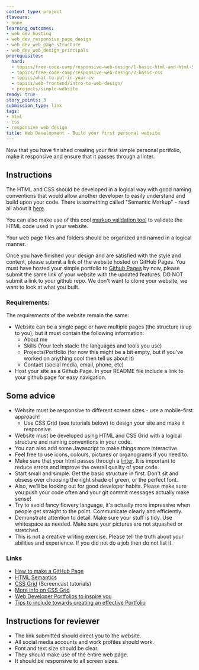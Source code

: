 ```yaml
---
content_type: project
flavours:
- none
learning_outcomes:
- web_dev_hosting
- web_dev_responsive_page_design
- web_dev_web_page_structure
- web_dev_web_design_principals
prerequisites:
  hard:
  - topics/free-code-camp/responsive-web-design/1-basic-html-and-html-5
  - topics/free-code-camp/responsive-web-design/2-basic-css
  - topics/what-to-put-in-your-cv
  - topics/web-frontend/intro-to-web-design/
  - projects/simple-website
ready: true
story_points: 3
submission_type: link
tags:
- html
- css
- responsive web design
title: Web Development - Build your first personal website
---
```


Now that you have finished creating your first simple personal portfolio, make it responsive and ensure that it passes through a linter.


## Instructions

The HTML and CSS should be developed in a logical way with good naming conventions that would allow another developer to easily understand and build upon your code. There is something called "Semantic Markup" - read all about it [here](https://seekbrevity.com/semantic-markup-important-web-design/).

You can also make use of this cool [markup validation tool](https://validator.w3.org/) to validate the HTML code used in your website.

Your web page files and folders should be organized and named in a logical manner.

Once you have finished your design and are satisfied with the style and content, please submit a link of the website hosted on GitHub Pages. You must have hosted your simple portfolio to [Github Pages](https://guides.github.com/features/pages/) by now, please submit the same link of your website with the updated features. DO NOT submit a link to your github repo. We don't want to clone your website, we want to look at what you built.

### Requirements:

The requirements of the website remain the same:

- Website can be a single page or have multiple pages (the structure is up to you), but it must contain the following information:
  - About me
  - Skills (Your tech stack: the languages and tools you use)
  - Projects/Portfolio (for now this might be a bit empty, but if you've worked on anything cool then tell us about it)
  - Contact (social media, email, phone, etc)
- Host your site as a Github Page. In your README file include a link to your github page for easy navigation.

## Some advice

- Website must be responsive to different screen sizes - use a mobile-first approach!
  - Use CSS Grid (see tutorials below) to design your site and make it responsive.
- Website must be developed using HTML and CSS Grid with a logical structure and naming conventions in your code.
- You can also add some Javascript to make things more interactive.
- Feel free to use icons, colours, pictures or organograms if you need to.
- Make sure that your html passes through a [linter](https://validator.w3.org/). It is important to reduce errors and improve the overall quality of your code.
- Start small and simple. Get the basic structure in first. Don't sit and obsess over choosing the right shade of green, or the perfect font.
- Also, we'll be looking out for good developer habits. Please make sure you push your code often and your git commit messages actually make sense!
- Try to avoid fancy flowery language, it's actually more impressive when people get straight to the point. Communicate clearly and efficiently.
- Demonstrate attention to detail. Make sure your stuff is tidy. Use whitespace as needed. Make sure your pictures are not squashed or stretched.
- This is not a creative writing exercise. Please tell the truth about your abilities and experience. If you did not do a job then do not list it.


### Links

- [How to make a GitHub Page](https://pages.github.com/)
- [HTML Semantics](https://www.w3schools.com/html/html5_semantic_elements.asp)
- [CSS Grid](https://scrimba.com/g/gR8PTE) (Screencast tutorials)
- [More info on CSS Grid](https://css-tricks.com/snippets/css/complete-guide-grid/)
- [Web Developer Portfolios to inspire you](https://medium.freecodecamp.org/15-web-developer-portfolios-to-inspire-you-137fb1743cae)
- [Tips to include towards creating an effective Portfolio](https://www.freecodecamp.org/news/how-to-build-an-awesome-data-science-portfolio/)


## Instructions for reviewer 

- The link submitted should direct you to the website.
- All social media accounts and work profiles should work.
- Font and text size should be clear.
- They should make use of the entire web page.
- It should be responsive to all screen sizes.